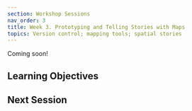 ```yaml
---
section: Workshop Sessions
nav_order: 3
title: Week 3. Prototyping and Telling Stories with Maps
topics: Version control; mapping tools; spatial stories
---
```


Coming soon!

## Learning Objectives

## Next Session